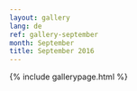 ```yaml
---
layout: gallery
lang: de
ref: gallery-september
month: September
title: September 2016
---
```


{% include gallerypage.html %}
